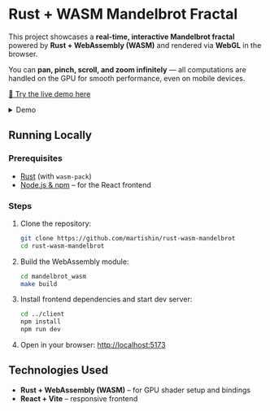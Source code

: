 # Rust + WASM Mandelbrot Fractal

This project showcases a **real-time, interactive Mandelbrot fractal** powered by **Rust + WebAssembly (WASM)** and rendered via **WebGL** in the browser.

You can **pan, pinch, scroll, and zoom infinitely** — all computations are handled on the GPU for smooth performance, even on mobile devices.

[🚀 Try the live demo here](https://mandelbrot.martishin.com/)

<details>
<summary>Demo</summary>
<img src="https://media0.giphy.com/media/v1.Y2lkPTc5MGI3NjExampuYnlyeXQ2dHB1emYzNW5wejVhb2U2anBicjJjdWZrYmdwemZzOCZlcD12MV9pbnRlcm5hbF9naWZfYnlfaWQmY3Q9Zw/pJJTmNjdmJX1P6qCQf/giphy.gif" width="500"/>
</details>

## Running Locally

### Prerequisites

- [Rust](https://www.rust-lang.org/tools/install) (with `wasm-pack`)
- [Node.js & npm](https://nodejs.org/en/download) – for the React frontend

### Steps

1. Clone the repository:
   ```bash
   git clone https://github.com/martishin/rust-wasm-mandelbrot
   cd rust-wasm-mandelbrot
   ```

2. Build the WebAssembly module:
   ```bash
   cd mandelbrot_wasm
   make build
   ```

3. Install frontend dependencies and start dev server:
   ```bash
   cd ../client
   npm install
   npm run dev
   ```

4. Open in your browser: [http://localhost:5173](http://localhost:5173)

## Technologies Used

- **Rust + WebAssembly (WASM)** – for GPU shader setup and bindings
- **React + Vite** – responsive frontend
